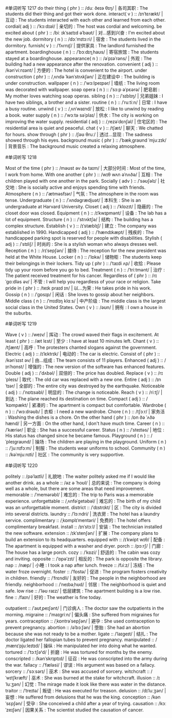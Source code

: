 

#单词听写  1217
do their thing ( phr ) :: /duː ðeɪə θɪŋ/ | 各司其职 : The students did their thing and got their work done.
interact( v ) :: /ɪnˈtɛrækt/ | 互动 : The students interacted with each other and learned from each other.
cordial( adj ) :: /ˈkɔːdɪəl/ | 亲切的 : The host was cordial and welcoming.
be excited about ( phr ) :: /biː ɪkˈsaɪtɪd əˈbaʊt/ | 对…感到兴奋 : I'm excited about the new job.
dormitory ( n ) :: /dɔːˈmɪtɔːri/ | 宿舍 : The students lived in the dormitory.
furnish( v ) :: /ˈfʌrnɪʃ/ | 提供家具 : The landlord furnished the apartment.
boardinghouse ( n ) :: /ˈbɔːdɪŋˌhaʊs/ | 寄宿旅馆 : The students stayed at a boardinghouse.
appearance( n ) :: /əˈpɪəˈrəns/ | 外观 : The building had a new appearance after the renovation.
convenient ( adj ) :: /kənˈviːnɪənt/ | 方便的 : The hotel is convenient to the airport.
under construction ( phr ) :: /ˌʌndə ˈkənˈstrʌkʃən/ | 正在建设中 : The building is under construction.
wallpaper ( n ) :: /ˈwɔːlpeɪpər/ | 墙纸 : The living room was decorated with wallpaper.
soap opera ( n ) :: /ˈsɔːp əˈpɛərə/ | 肥皂剧 : My mother loves watching soap operas.
sibling ( n ) :: /ˈsɪblɪŋ/ | 兄弟姐妹 : I have two siblings, a brother and a sister.
routine ( n ) :: /ˈruːtiːn/ | 日常 : I have a busy routine.
unwind ( v ) :: /ˌʌnˈwaɪnd/ | 放松 : I like to unwind by reading a book.
water supply ( n ) :: /ˈwɔːtə səˈplaɪ/ | 供水 : The city is working on improving the water supply.
residential ( adj ) :: /ˌrezəˈdɛnʃəl/ | 住宅区的 : The residential area is quiet and peaceful.
chat ( v ) :: /tʃæt/ | 聊天 : We chatted for hours.
show through ( phr ) :: /ʃəʊ θruː/ | 透过…显现 : The sadness showed through his eyes.
background music ( phr ) :: /ˈbækˌgraʊnd ˈmjuːzɪk/ | 背景音乐 : The background music created a relaxing atmosphere.

#单词听写  1218

Most of the time ( phr ) :: /məʊst əv ðə taɪm/ | 大部分时间 : Most of the time, I work from home.
With one another ( phr ) :: /wɪθ wʌn əˈnʌðə/ | 互相 : The children played with one another in the park.
Socially ( adv ) :: /ˈsəʊʃəlɪ/ | 社交地 : She is socially active and enjoys spending time with friends.
Atmosphere ( n ) :: /ˈætməsfɪər/ | 气氛 : The atmosphere in the room was tense.
Undergraduate ( n ) :: /ˈʌndəɡrædjuət/ | 本科生 : She is an undergraduate at Harvard University.
Closet ( adj ) :: /ˈklɒzɪt/ | 隐蔽的 : The closet door was closed.
Equipment ( n ) :: /ɪˈkwɪpmənt/ | 设备 : The lab has a lot of equipment.
Structure ( n ) :: /ˈstrʌktʃə/ | 结构 : The building has a complex structure.
Establish ( v ) :: /ɪˈstæblɪʃ/ | 建立 : The company was established in 1990.
Handicapped ( adj ) :: /ˈhændɪkæpt/ | 残疾的 : The handicapped parking spot is reserved for people with disabilities.
Stylish ( adj ) :: /ˈstɪliʃ/ | 时尚的 : She is a stylish woman who always dresses well.
Reception ( n ) :: /rɪˈsepʃən/ | 接待 : The reception for the new president was held at the White House.
Locker ( n ) :: /ˈlɒkə/ | 储物柜 : The students keep their belongings in their lockers.
Tidy up ( phr ) :: /ˈtaɪdi ʌp/ | 收拾 : Please tidy up your room before you go to bed.
Treatment ( n ) :: /ˈtriːtmənt/ | 治疗 : The patient received treatment for his cancer.
Regardless of ( phr ) :: /rɪˈgɑːdləs əv/ | 不管 : I will help you regardless of your race or religion.
Take pride in ( phr ) :: /teɪk praɪd ɪn/ | 以...为荣 : He takes pride in his work.
Gossip ( n ) :: /ˈɡɒsɪp/ | 闲话 : She loves to gossip about her neighbors.
Middle class ( n ) :: /ˈmɪdlɪŋ klɑːs/ | 中产阶级 : The middle class is the largest social class in the United States.
Own ( v ) :: /əʊn/ | 拥有 : I own a house in the suburbs.

#单词听写  1219

Wave ( v ) :: /weɪv/ | 挥动 : The crowd waved their flags in excitement.
At least ( phr ) :: /æt lɛst/ | 至少 : I have at least 10 minutes left.
Chant ( v ) :: /tʃænt/ | 高呼 : The protesters chanted slogans against the government.
Electric ( adj ) :: /ɪˈlɛktrɪk/ | 电动的 : The car is electric.
Consist of ( phr ) :: /kənˈsɪst əv/ | 由…组成 : The team consists of 11 players.
Enhanced ( adj ) :: /ɪnˈhɑnst/ | 增强的 : The new version of the software has enhanced features.
Double ( adj ) :: /ˈdʌbəl/ | 双倍的 : The price has doubled.
Replace ( v ) :: /rɪˈpleɪs/ | 取代 : The old car was replaced with a new one.
Entire ( adj ) :: /ɪnˈtɪər/ | 全部的 : The entire city was destroyed by the earthquake.
Noticeable ( adj ) :: /ˈnɒtɪsəbl/ | 明显的 : The change is noticeable.
Reach ( v ) :: /riːtʃ/ | 到达 : The plane reached its destination on time.
Compact ( adj ) :: /ˈkɒmpækt/ | 紧凑的 : The apartment is compact but comfortable.
Wardrobe ( n ) :: /ˈwɔːdrəʊb/ | 衣柜 : I need a new wardrobe.
Chore ( n ) :: /tʃɔːr/ | 家务活 : Washing the dishes is a chore.
On the other hand ( phr ) :: /ɒn ðə ˈʌðə hænd/ | 另一方面 : On the other hand, I don't have much time.
Career ( n ) :: /ˈkæriər/ | 职业 : She has a successful career.
Status ( n ) :: /ˈsteɪtəs/ | 地位 : His status has changed since he became famous.
Playground ( n ) :: /ˈpleɪɡraʊnd/ | 操场 : The children are playing in the playground.
Uniform ( n ) :: /ˈjuːnɪfɔːm/ | 制服 : The students wear uniforms to school.
Community ( n ) :: /kəˈmjuːnɪti/ | 社区 : The community is very supportive.

#单词听写  1220

politely :: /pəˈlaɪtli/ | 礼貌地 : The waiter politely asked me if I would like another drink.
as a whole :: /əz ə ˈhoʊl/ | 总的来说 : The company is doing well as a whole, but there are some areas that need improvement.
memorable :: /ˈmemərəbl/ | 难忘的 : The trip to Paris was a memorable experience.
unforgettable :: /ˌʌnfəˈɡetəbəl/ | 难忘的 : The birth of my child was an unforgettable moment.
district :: /ˈdɪstrɪkt/ | 区 : The city is divided into several districts.
laundry :: /ˈlɔːndri/ | 洗衣房 : The hotel has a laundry service.
complimentary :: /ˌkɒmplɪˈmentəri/ | 免费的 : The hotel offers complimentary breakfast.
install :: /ɪnˈstɔːl/ | 安装 : The technician installed the new software.
extension :: /ɪkˈstenʃən/ | 扩展 : The company plans to build an extension to its headquarters.
equipped with :: /ɪˈkwipt wɪθ/ | 配备 : The apartment is equipped with a washer and dryer.
porch :: /pɔːrʃ/ | 门廊 : The house has a large porch.
cozy :: /ˈkɒzi/ | 舒适的 : The cabin was cozy and inviting.
opposite :: /ˈɒpəˈzɪt/ | 相反的 : The park is opposite the library.
nap :: /næp/ | 小睡 : I took a nap after lunch.
freeze :: /fɹiːz/ | 冻结 : The water froze overnight.
foster :: /ˈfɒstə/ | 促进 : The program fosters creativity in children.
friendly :: /ˈfrɛndli/ | 友好的 : The people in the neighborhood are friendly.
neighborhood :: /ˈneɪbəˌhʊd/ | 邻居 : The neighborhood is quiet and safe.
low rise :: /ˈləʊ raɪz/ | 低层建筑 : The apartment building is a low rise.
fine :: /faɪn/ | 好的 : The weather is fine today.



outpatient :: /ˈaʊtˌpeɪʃənt/ | 门诊病人 : The doctor saw the outpatients in the morning.
migraine :: /ˈmaɪɡriːn/ | 偏头痛 : She suffered from migraines for years.
contraception :: /ˌkɒntrəˈsepʃən/ | 避孕 : She used contraception to prevent pregnancy.
abortion :: /əˈbɔːʃən/ | 堕胎 : She had an abortion because she was not ready to be a mother.
ligate :: /ˈlaɪɡeɪt/ | 结扎 : The doctor ligated her fallopian tubes to prevent pregnancy.
manipulated :: /ˌmænɪˈpjuːleɪtɪd/ | 操纵 : He manipulated her into doing what he wanted.
tortured :: /ˈtɔːtʃəʳd/ | 折磨 : He was tortured for months by the enemy.
conscripted :: /kənˈskrɪptɪd/ | 征召 : He was conscripted into the army during the war.
fallacy :: /ˈfæləsi/ | 谬误 : His argument was based on a fallacy.
sorcery :: /ˈsɔːsərɪ/ | 巫术 : She was accused of sorcery.
witchcraft :: /ˈwɪtʃkræft/ | 巫术 : She was burned at the stake for witchcraft.
illusion :: /ɪˈluːʒən/ | 幻觉 : The mirage made it look like there was water in the distance.
traitor :: /ˈtreɪtə/ | 叛徒 : He was executed for treason.
delusion :: /dɪˈluːʒən/ | 妄想 : He suffered from delusions that he was the king.
conception :: /kənˈsɛpʃən/ | 受孕 : She conceived a child after a year of trying.
causation :: /kɔːˈzeɪʃən/ | 因果关系 : The scientist studied the causation of cancer.
